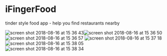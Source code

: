 # iFingerFood

tinder style food app - help you find restaurants nearby


![screen shot 2018-08-16 at 15 36 43](https://user-images.githubusercontent.com/34969793/44209934-94843680-a16d-11e8-9c1e-4c44d89ed179.png)![screen shot 2018-08-16 at 15 36 50](https://user-images.githubusercontent.com/34969793/44209938-99e18100-a16d-11e8-94af-4d9969df5bc2.png)
![screen shot 2018-08-16 at 15 36 57](https://user-images.githubusercontent.com/34969793/44209941-9ea63500-a16d-11e8-811b-e18228161333.png)
![screen shot 2018-08-16 at 15 37 18](https://user-images.githubusercontent.com/34969793/44209946-a49c1600-a16d-11e8-9222-238a520e9144.png)
![screen shot 2018-08-16 at 15 38 05](https://user-images.githubusercontent.com/34969793/44209958-ae257e00-a16d-11e8-82f5-3d0802012c13.png)
![screen shot 2018-08-16 at 15 38 34](https://user-images.githubusercontent.com/34969793/44209962-b1b90500-a16d-11e8-860d-30c43817402c.png)

